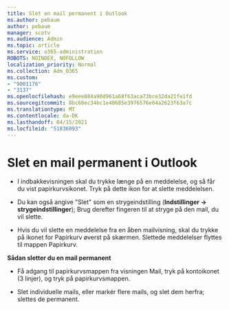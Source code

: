 ```yaml
---
title: Slet en mail permanent i Outlook
ms.author: pebaum
author: pebaum
manager: scotv
ms.audience: Admin
ms.topic: article
ms.service: o365-administration
ROBOTS: NOINDEX, NOFOLLOW
localization_priority: Normal
ms.collection: Adm_O365
ms.custom:
- "9001176"
- "3137"
ms.openlocfilehash: e9eee884a90d961a68f63aca73bce32da21fe1fd
ms.sourcegitcommit: 8bc60ec34bc1e40685e3976576e04a2623f63a7c
ms.translationtype: MT
ms.contentlocale: da-DK
ms.lasthandoff: 04/15/2021
ms.locfileid: "51836093"
---
```

# <a name="permanently-delete-an-email-in-outlook"></a>Slet en mail permanent i Outlook

- I indbakkevisningen skal du trykke længe på en meddelelse, og så får du vist papirkurvsikonet. Tryk på dette ikon for at slette meddelelsen.

- Du kan også angive "Slet" som en strygeindstilling (**Indstillinger -> strygeindstillinger**); Brug derefter fingeren til at stryge på den mail, du vil slette. 

- Hvis du vil slette en meddelelse fra en åben mailvisning, skal du trykke på ikonet for Papirkurv øverst på skærmen. Slettede meddelelser flyttes til mappen Papirkurv. 

**Sådan sletter du en mail permanent**

- Få adgang til papirkurvsmappen fra visningen Mail, tryk på kontoikonet (3 linjer), og tryk på papirkurvsmappen.

- Slet individuelle mails, eller markér flere mails, og slet dem herfra; slettes de permanent.